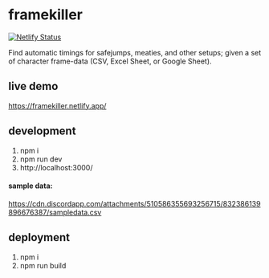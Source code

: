 # framekiller
[![Netlify Status](https://api.netlify.com/api/v1/badges/30afdcb3-b1c8-4885-b2e7-54ee486c8390/deploy-status)](https://app.netlify.com/sites/framekiller/deploys)

Find automatic timings for safejumps, meaties, and other setups; given a set of character frame-data (CSV, Excel Sheet, or Google Sheet).

## live demo
https://framekiller.netlify.app/

## development
1. npm i
2. npm run dev
3. http://localhost:3000/

#### sample data:
https://cdn.discordapp.com/attachments/510586355693256715/832386139896676387/sampledata.csv

## deployment
1. npm i
2. npm run build
